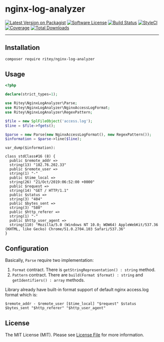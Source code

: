 # nginx-log-analyzer

[![Latest Version on Packagist](https://img.shields.io/packagist/v/ritey/nginx-log-analyzer.svg?style=flat-square)](https://packagist.org/packages/ritey/nginx-log-analyzer)
[![Software License](https://img.shields.io/badge/license-MIT-brightgreen.svg?style=flat-square)](LICENSE)
[![Build Status](https://img.shields.io/travis/ritey/nginx-log-analyzer/master.svg?style=flat-square)](https://travis-ci.org/ritey/nginx-log-analyzer)
[![StyleCI](https://github.styleci.io/repos/216911317/shield?branch=master)](https://github.styleci.io/repos/216911317)
[![Coverage](https://img.shields.io/coveralls/github/ritey/nginx-log-analyzer?style=flat-square)](https://coveralls.io/github/ritey/nginx-log-analyzer)
[![Total Downloads](https://img.shields.io/packagist/dt/ritey/nginx-log-analyzer.svg?style=flat-square)](https://packagist.org/packages/ritey/nginx-log-analyzer)

---

## Installation

```bash
composer require ritey/nginx-log-analyzer
```

## Usage
```php
<?php

declare(strict_types=1);

use Ritey\NginxLogAnalyzer\Parse;
use Ritey\NginxLogAnalyzer\NginxAccessLogFormat;
use Ritey\NginxLogAnalyzer\RegexPattern;

$file = new SplFileObject('access.log');
$line = $file->fgets();

$parse = new Parse(new NginxAccessLogFormat(), new RegexPattern());
$information = $parse->line($line);
```

`var_dump($information):`

```
class stdClass#16 (8) {
  public $remote_addr =>
  string(13) "182.76.202.33"
  public $remote_user =>
  string(1) "-"
  public $time_local =>
  string(26) "21/Oct/2019:06:52:00 +0000"
  public $request =>
  string(14) "GET / HTTP/1.1"
  public $status =>
  string(3) "404"
  public $bytes_sent =>
  string(3) "580"
  public $http_referer =>
  string(1) "-"
  public $http_user_agent =>
  string(110) "Mozilla/5.0 (Windows NT 10.0; WOW64) AppleWebKit/537.36 (KHTML, like Gecko) Chrome/51.0.2704.103 Safari/537.36"
}
```

## Configuration
Basically, `Parse` require two implementation:
1. `Format` contract. There is `getStringRepresentation() : string` method.
2. `Pattern` contract. There are `build(Format $format) : string` and `getIdentifiers() : array` methods.

Library already have built-in format support of default nginx access.log format which is:

`$remote_addr - $remote_user [$time_local] "$request" $status $bytes_sent "$http_referer" "$http_user_agent"`

## License

The MIT License (MIT). Please see [License File](LICENSE) for more information.
